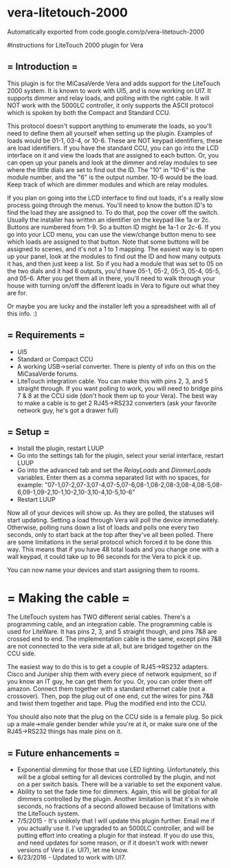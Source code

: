 # vera-litetouch-2000
Automatically exported from code.google.com/p/vera-litetouch-2000

#Instructions for LiteTouch 2000 plugin for Vera

## = Introduction =
This plugin is for the MiCasaVerde Vera and adds support for the LiteTouch 2000 system.  It is known to work with UI5, and is now working on UI7.  It supports dimmer and relay loads, and polling with the right cable.  It will NOT work with the 5000LC controller, it only supports the ASCII protocol which is spoken by both the Compact and Standard CCU.

This protocol doesn't support anything to enumerate the loads, so you'll need to define them all yourself when setting up the plugin.  Examples of loads would be 01-1, 03-4, or 10-6.  These are NOT keypad identifiers, these are load identifiers.  If you have the standard CCU, you can go into the LCD interface on it and view the loads that are assigned to each button.  Or, you can open up your panels and look at the dimmer and relay modules to see where the little dials are set to find out the ID.  The "10" in "10-6" is the module number, and the "6" is the output number.  10-6 would be the load.  Keep track of which are dimmer modules and which are relay modules.

If you plan on going into the LCD interface to find out loads, it's a really slow process going through the menus.  You'll need to know the button ID's to find the load they are assigned to.  To do that, pop the cover off the switch.  Usually the installer has written an identifier on the keypad like 1a or 2c.  Buttons are numbered from 1-9.  So a button ID might be 1a-1 or 2c-6.  If you go into your LCD menu, you can use the view/change button menu to see which loads are assigned to that button.  Note that some buttons will be assigned to scenes, and it's not a 1 to 1 mapping.  The easiest way is to open up your panel, look at the modules to find out the ID and how many outputs it has, and then just keep a list.  So if you had a module that was set to 05 on the two dials and it had 6 outputs, you'd have 05-1, 05-2, 05-3, 05-4, 05-5, and 05-6.  After you get them all in there, you'll need to walk through your house with turning on/off the different loads in Vera to figure out what they are for.  

Or maybe you are lucky and the installer left you a spreadsheet with all of this info.  :)

## = Requirements =
  * UI5
  * Standard or Compact CCU
  * A working USB->serial converter.  There is plenty of info on this on the MiCasaVerde forums.
  * LiteTouch integration cable.  You can make this with pins 2, 3, and 5 straight through.  If you want polling to work, you will need to bridge pins 7 & 8 at the CCU side (don't hook them up to your Vera).  The best way to make a cable is to get 2 RJ45->RS232 converters (ask your favorite network guy, he's got a drawer full)

## = Setup = 
  * Install the plugin, restart LUUP
  * Go into the settings tab for the plugin, select your serial interface, restart LUUP
  * Go into the advanced tab and set the *RelayLoads* and *DimmerLoads* variables.  Enter them as a comma separated list with no spaces, for example: "07-1,07-2,07-3,07-4,07-5,07-6,08-1,08-2,08-3,08-4,08-5,08-6,09-1,09-2,10-1,10-2,10-3,10-4,10-5,10-6"
  * Restart LUUP

Now all of your devices will show up.  As they are polled, the statuses will start updating.  Setting a load through Vera will poll the device immediately.  Otherwise, polling runs down a list of loads and polls one every two seconds, only to start back at the top after they've all been polled.  There are some limitations in the serial protocol which forced it to be done this way.  This means that if you have 48 total loads and you change one with a wall keypad, it could take up to 96 seconds for the Vera to pick it up.  

You can now name your devices and start assigning them to rooms.

# = Making the cable = 
The LiteTouch system has TWO different serial cables.  There's a programming cable, and an integration cable.  The programming cable is used for LiteWare.  It has pins 2, 3, and 5 straight though, and pins 7&8 are crossed end to end.  The implementation cable is the same, except pins 7&8 are not connected to the vera side at all, but are bridged together on the CCU side.

The easiest way to do this is to get a couple of RJ45->RS232 adapters.  Cisco and Juniper ship them with every piece of network equipment, so if you know an IT guy, he can get them for you.  Or, you can order them off amazon.  Connect them together with a standard ethernet cable (not a crossover).  Then, pop the plug out of one end, cut the wires for pins 7&8 and twist them together and tape.  Plug the modified end into the CCU.

You should also note that the plug on the CCU side is a female plug.  So pick up a male->male gender bender while you're at it, or make sure one of the RJ45->RS232 things has male pins on it.

## = Future enhancements = 
  * Exponential dimming for those that use LED lighting.  Unfortunately, this will be a global setting for all devices controlled by the plugin, and not on a per switch basis.  There will be a variable to set the exponent value.  
  * Ability to set the fade time for dimmers.  Again, this will be global for all dimmers controlled by the plugin.  Another limitation is that it's in whole seconds, no fractions of a second allowed because of limitations with the LiteTouch system.
  * 7/5/2015 - It's unlikely that I will update this plugin further.  Email me if you actually use it.  I've upgraded to an 5000LC controller, and will be putting effort into creating a plugin for that instead.  If you do use this, and need updates for some reason, or if it doesn't work with newer versions of Vera (i.e. UI7), let me know.
  * 6/23/2016 - Updated to work with UI7.
